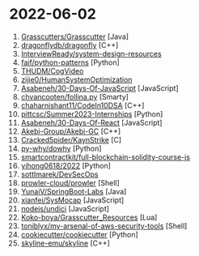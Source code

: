 # 2022-06-02

1. [Grasscutters/Grasscutter](https://github.com/Grasscutters/Grasscutter "A server software reimplementation for a certain anime game.") [Java]
2. [dragonflydb/dragonfly](https://github.com/dragonflydb/dragonfly "A modern replacement for Redis and Memcached") [C++]
3. [InterviewReady/system-design-resources](https://github.com/InterviewReady/system-design-resources "These are the best resources for System Design on the Internet") 
4. [faif/python-patterns](https://github.com/faif/python-patterns "A collection of design patterns/idioms in Python") [Python]
5. [THUDM/CogVideo](https://github.com/THUDM/CogVideo "Text-to-video generation.") 
6. [zijie0/HumanSystemOptimization](https://github.com/zijie0/HumanSystemOptimization "健康学习到150岁 - 人体系统调优不完全指南") 
7. [Asabeneh/30-Days-Of-JavaScript](https://github.com/Asabeneh/30-Days-Of-JavaScript "30 days of JavaScript programming challenge is a step-by-step guide to learn JavaScript programming language in 30 days. This challenge may take more than 100 days, please just follow your own pace.") [JavaScript]
8. [chvancooten/follina.py](https://github.com/chvancooten/follina.py "POC to replicate the full 'Follina' Office RCE vulnerability for testing purposes") [Smarty]
9. [chaharnishant11/CodeIn10DSA](https://github.com/chaharnishant11/CodeIn10DSA "") [C++]
10. [pittcsc/Summer2023-Internships](https://github.com/pittcsc/Summer2023-Internships "Collection of Summer 2023 tech internships!") [Python]
11. [Asabeneh/30-Days-Of-React](https://github.com/Asabeneh/30-Days-Of-React "30 Days of React challenge is a step by step guide to learn React in 30 days. It requires HTML, CSS, and JavaScript knowledge. You should be comfortable with JavaScript before you start to React. If you are not comfortable with JavaScript check out 30DaysOfJavaScript. This is a continuation of 30 Days Of JS. This challenge may take more than 100…") [JavaScript]
12. [Akebi-Group/Akebi-GC](https://github.com/Akebi-Group/Akebi-GC "The great software for some game that exploiting anime girls (and boys).") [C++]
13. [Cracked5pider/KaynStrike](https://github.com/Cracked5pider/KaynStrike "UDRL for CS") [C]
14. [py-why/dowhy](https://github.com/py-why/dowhy "DoWhy is a Python library for causal inference that supports explicit modeling and testing of causal assumptions. DoWhy is based on a unified language for causal inference, combining causal graphical models and potential outcomes frameworks.") [Python]
15. [smartcontractkit/full-blockchain-solidity-course-js](https://github.com/smartcontractkit/full-blockchain-solidity-course-js "Learn Blockchain, Solidity, and Full Stack Web3 Development with Javascript") 
16. [yihong0618/2022](https://github.com/yihong0618/2022 "2022 gogogo") [Python]
17. [sottlmarek/DevSecOps](https://github.com/sottlmarek/DevSecOps "Ultimate DevSecOps library") 
18. [prowler-cloud/prowler](https://github.com/prowler-cloud/prowler "Prowler is an Open Source security tool to perform AWS security best practices assessments, audits, incident response, continuous monitoring, hardening and forensics readiness. It contains more than 240 controls covering CIS, PCI-DSS, ISO27001, GDPR, HIPAA, FFIEC, SOC2, AWS FTR, ENS and custom security frameworks.") [Shell]
19. [YunaiV/SpringBoot-Labs](https://github.com/YunaiV/SpringBoot-Labs "一个涵盖六个专栏：Spring Boot 2.X、Spring Cloud、Spring Cloud Alibaba、Dubbo、分布式消息队列、分布式事务的仓库。希望胖友小手一抖，右上角来个 Star，感恩 1024") [Java]
20. [xianfei/SysMocap](https://github.com/xianfei/SysMocap "A real-time motion capture system for 3D virtual character animating.") [JavaScript]
21. [nodejs/undici](https://github.com/nodejs/undici "An HTTP/1.1 client, written from scratch for Node.js") [JavaScript]
22. [Koko-boya/Grasscutter_Resources](https://github.com/Koko-boya/Grasscutter_Resources "Combined Resource Folder from Multiple Sources of certain anime game") [Lua]
23. [toniblyx/my-arsenal-of-aws-security-tools](https://github.com/toniblyx/my-arsenal-of-aws-security-tools "List of open source tools for AWS security: defensive, offensive, auditing, DFIR, etc.") [Shell]
24. [cookiecutter/cookiecutter](https://github.com/cookiecutter/cookiecutter "A cross-platform command-line utility that creates projects from cookiecutters (project templates), e.g. Python package projects, C projects.") [Python]
25. [skyline-emu/skyline](https://github.com/skyline-emu/skyline "Run Nintendo Switch homebrew & games on your Android device!") [C++]
